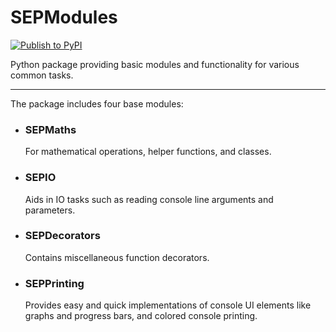 # SEPModules

[![Publish to PyPI](https://github.com/SEOriginal/SEPModules/actions/workflows/python-publish.yml/badge.svg)](https://github.com/SEOriginal/SEPModules/actions/workflows/python-publish.yml)

Python package providing basic modules and functionality for various common tasks.

---

The package includes four base modules:
- ### SEPMaths
  For mathematical operations, helper functions, and classes.

- ### SEPIO
  Aids in IO tasks such as reading console line arguments and parameters.

- ### SEPDecorators
  Contains miscellaneous function decorators.

- ### SEPPrinting
  Provides easy and quick implementations of console UI elements like graphs and progress bars, and colored console printing.
